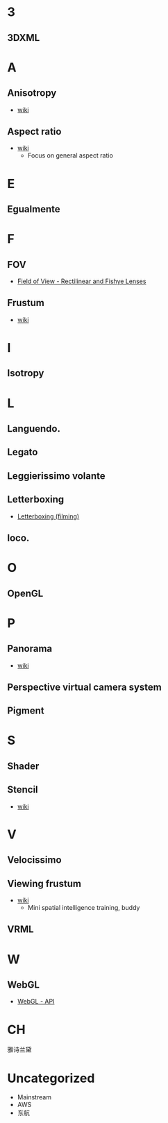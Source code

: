 
# 3
## 3DXML

# A
## Anisotropy
- [wiki](https://en.wikipedia.org/wiki/Anisotropy)
## Aspect ratio
- [wiki](https://en.wikipedia.org/wiki/Aspect_ratio)
  - Focus on general aspect ratio 

# E
## Egualmente

# F
## FOV
- [Field of View - Rectilinear and Fishye Lenses](http://www.bobatkins.com/photography/technical/field_of_view.html)
## Frustum
- [wiki](https://en.wikipedia.org/wiki/Frustum)


# I
## Isotropy


# L
## Languendo.
## Legato
## Leggierissimo volante
## Letterboxing
- [Letterboxing (filming)](https://en.wikipedia.org/wiki/Letterboxing_(filming))
## loco.
# O
## OpenGL

# P
## Panorama
- [wiki](https://en.wikipedia.org/wiki/Panorama)
## Perspective virtual camera system
## Pigment
# S
## Shader
## Stencil
- [wiki](https://en.wikipedia.org/wiki/Stencil)
# V
## Velocissimo
## Viewing frustum
- [wiki](https://en.wikipedia.org/wiki/Viewing_frustum)
  - Mini spatial intelligence training, buddy
## VRML

# W
## WebGL
- [WebGL - API](https://developer.mozilla.org/en-US/docs/Web/API/WebGL_API)


# CH
雅诗兰黛

# Uncategorized
- Mainstream
- AWS
- 东航